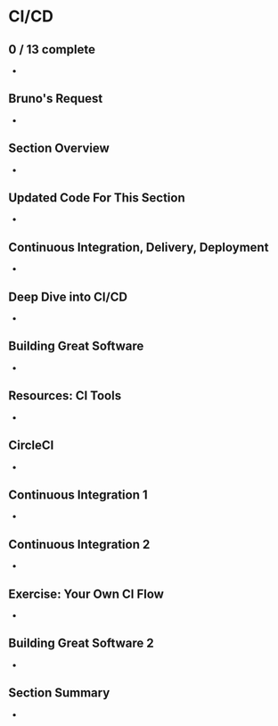 # CI/CD

## 0 / 13 complete
- 

## Bruno's Request
- 

## Section Overview
- 

## Updated Code For This Section
- 

## Continuous Integration, Delivery, Deployment
- 

## Deep Dive into CI/CD
- 

## Building Great Software
- 

## Resources: CI Tools
- 

## CircleCI
- 

## Continuous Integration 1
- 

## Continuous Integration 2
- 

## Exercise: Your Own CI Flow
- 

## Building Great Software 2
- 

## Section Summary
- 
